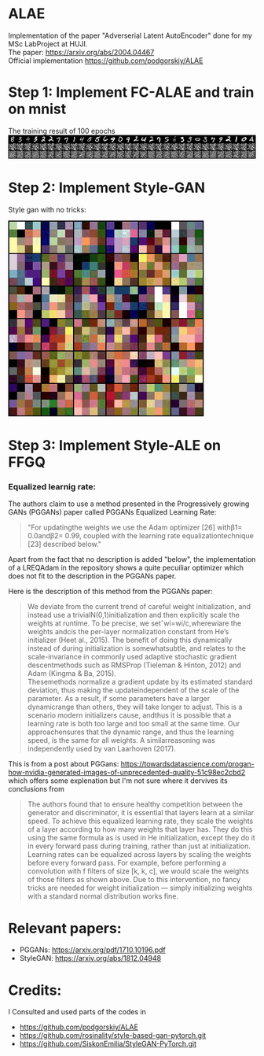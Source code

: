 # ALAE
Implementation of the paper "Adverserial Latent AutoEncoder" done for my MSc LabProject at HUJI. \
The paper: https://arxiv.org/abs/2004.04467 \
Official implementation https://github.com/podgorskiy/ALAE

# Step 1: Implement FC-ALAE and train on mnist
The training result of 100 epochs
![text](assets/FC-ALAE_mnist_100-epochs.gif)
# Step 2: Implement Style-GAN
Style gan with no tricks:

![text](assets/LFW-STyleGan-no_tricks.gif)
# Step 3: Implement Style-ALE on FFGQ

 
### Equalized learnig rate:
The authors claim to use a method presented in the Progressively growing GANs (PGGANs) paper called
PGGANs Equalized Learning Rate: 
>"For updatingthe weights we use the Adam optimizer [26] withβ1= 0.0andβ2= 0.99,
 coupled with the learning rate equalizationtechnique [23] described below."

Apart from the fact that no description is added "below", the implementation of a LREQAdam 
in the repository shows a quite pecuiliar optimizer which does not fit to the description in the PGGANs paper.

Here is the description of this method from the PGGANs paper:
>We deviate from the current trend of careful weight initialization, and instead use a trivialN(0,1)initialization and 
>then explicitly scale the weights at runtime.  To be precise, we setˆwi=wi/c,wherewiare the weights andcis the 
>per-layer normalization constant from He’s initializer (Heet al., 2015).   The benefit of doing this dynamically 
>instead of during initialization is somewhatsubtle, and relates to the scale-invariance in commonly used adaptive 
>stochastic gradient descentmethods such as RMSProp (Tieleman & Hinton, 2012) and Adam (Kingma & Ba, 2015).  
>Thesemethods normalize a gradient update by its estimated standard deviation, thus making the updateindependent 
>of the scale of the parameter.  As a result, if some parameters have a larger dynamicrange than others, they will
> take longer to adjust.  This is a scenario modern initializers cause, andthus it is possible that a learning rate 
>is both too large and too small at the same time. Our approachensures that the dynamic range, and thus the learning 
>speed, is the same for all weights.  A similarreasoning was independently used by van Laarhoven (2017).

This is from a post about PGGans: https://towardsdatascience.com/progan-how-nvidia-generated-images-of-unprecedented-quality-51c98ec2cbd2
which offers some explenation but I'm not sure where it dervives its conclusions from
>The authors found that to ensure healthy competition between the generator and discriminator, it is essential that 
>layers learn at a similar speed. To achieve this equalized learning rate, they scale the weights of a layer according 
>to how many weights that layer has. They do this using the same formula as is used in He initialization, except they 
>do it in every forward pass during training, rather than just at initialization.
Learning rates can be equalized across layers by scaling the weights before every forward pass. For example, before 
>performing a convolution with f filters of size [k, k, c], we would scale the weights of those filters as shown above.
>Due to this intervention, no fancy tricks are needed for weight initialization — simply initializing weights with a 
>standard normal distribution works fine.
>
# Relevant papers:
- PGGANs: https://arxiv.org/pdf/1710.10196.pdf
- StyleGAN: https://arxiv.org/abs/1812.04948

# Credits:
I Consulted and used parts of the codes in
* https://github.com/podgorskiy/ALAE
* https://github.com/rosinality/style-based-gan-pytorch.git
* https://github.com/SiskonEmilia/StyleGAN-PyTorch.git